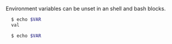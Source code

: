 Environment variables can be unset in an shell and bash blocks.

```sh
  $ echo $VAR
  val
```

```sh unset-VAR
  $ echo $VAR

```
